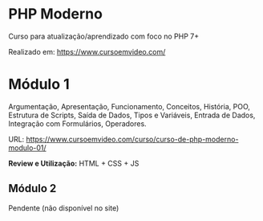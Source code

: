 # PHP Moderno

Curso para atualização/aprendizado com foco no PHP 7+

Realizado em: https://www.cursoemvideo.com/

# Módulo 1

Argumentação, Apresentação, Funcionamento, Conceitos, História, POO, Estrutura de Scripts, Saída de Dados, Tipos e Variáveis, Entrada de Dados, Integração com Formulários, Operadores.

URL: https://www.cursoemvideo.com/curso/curso-de-php-moderno-modulo-01/

**Review e Utilização:** HTML + CSS + JS

## Módulo 2

Pendente (não disponível no site)